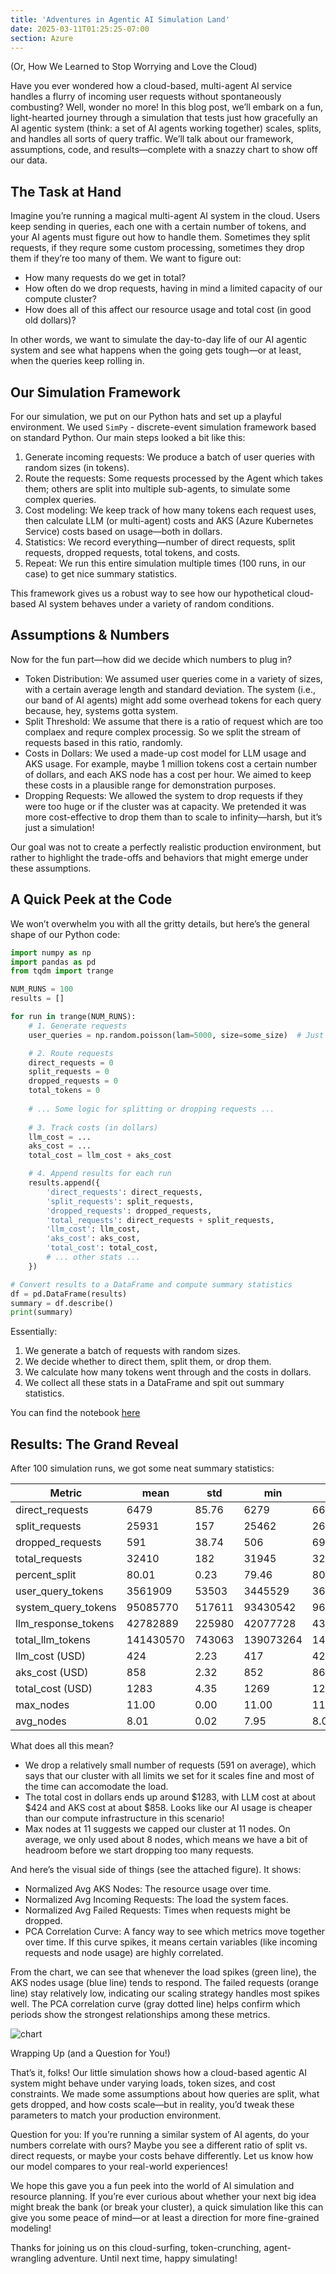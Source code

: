 ```yaml
---
title: 'Adventures in Agentic AI Simulation Land'
date: 2025-03-11T01:25:25-07:00
section: Azure
---
```


(Or, How We Learned to Stop Worrying and Love the Cloud)

Have you ever wondered how a cloud-based, multi-agent AI service handles a flurry of incoming user requests without spontaneously combusting? Well, wonder no more! In this blog post, we’ll embark on a fun, light-hearted journey through a simulation that tests just how gracefully an AI agentic system (think: a set of AI agents working together) scales, splits, and handles all sorts of query traffic. We’ll talk about our framework, assumptions, code, and results—complete with a snazzy chart to show off our data.

<!--more-->

## The Task at Hand

Imagine you’re running a magical multi-agent AI system in the cloud. Users keep sending in queries, each one with a certain number of tokens, and your AI agents must figure out how to handle them. Sometimes they split requests, if they requre some custom processing, sometimes they drop them if they’re too many of them. We want to figure out:

- How many requests do we get in total?
- How often do we drop requests, having in mind a limited capacity of our compute cluster?
- How does all of this affect our resource usage and total cost (in good old dollars)?

In other words, we want to simulate the day-to-day life of our AI agentic system and see what happens when the going gets tough—or at least, when the queries keep rolling in.

## Our Simulation Framework

For our simulation, we put on our Python hats and set up a playful environment. We used `SimPy` - discrete-event simulation framework based on standard Python. Our main steps looked a bit like this:

1.	Generate incoming requests: We produce a batch of user queries with random sizes (in tokens).
2.	Route the requests: Some requests processed by the Agent which takes them; others are split into multiple sub-agents, to simulate some complex queries.
3.	Cost modeling: We keep track of how many tokens each request uses, then calculate LLM (or multi-agent) costs and AKS (Azure Kubernetes Service) costs based on usage—both in dollars.
4.	Statistics: We record everything—number of direct requests, split requests, dropped requests, total tokens, and costs.
5.	Repeat: We run this entire simulation multiple times (100 runs, in our case) to get nice summary statistics.

This framework gives us a robust way to see how our hypothetical cloud-based AI system behaves under a variety of random conditions.


## Assumptions & Numbers

Now for the fun part—how did we decide which numbers to plug in?

- Token Distribution: We assumed user queries come in a variety of sizes, with a certain average length and standard deviation. The system (i.e., our band of AI agents) might add some overhead tokens for each query because, hey, systems gotta system.
- Split Threshold: We assume that there is a ratio of request which are too complaex and requre complex processig. So we split the stream of requests based in this ratio, randomly.
- Costs in Dollars: We used a made-up cost model for LLM usage and AKS usage. For example, maybe 1 million tokens cost a certain number of dollars, and each AKS node has a cost per hour. We aimed to keep these costs in a plausible range for demonstration purposes.
- Dropping Requests: We allowed the system to drop requests if they were too huge or if the cluster was at capacity. We pretended it was more cost-effective to drop them than to scale to infinity—harsh, but it’s just a simulation!

Our goal was not to create a perfectly realistic production environment, but rather to highlight the trade-offs and behaviors that might emerge under these assumptions.

## A Quick Peek at the Code

We won’t overwhelm you with all the gritty details, but here’s the general shape of our Python code:

```python
import numpy as np
import pandas as pd
from tqdm import trange

NUM_RUNS = 100
results = []

for run in trange(NUM_RUNS):
    # 1. Generate requests
    user_queries = np.random.poisson(lam=5000, size=some_size)  # Just an example

    # 2. Route requests
    direct_requests = 0
    split_requests = 0
    dropped_requests = 0
    total_tokens = 0
    
    # ... Some logic for splitting or dropping requests ...
    
    # 3. Track costs (in dollars)
    llm_cost = ...
    aks_cost = ...
    total_cost = llm_cost + aks_cost

    # 4. Append results for each run
    results.append({
        'direct_requests': direct_requests,
        'split_requests': split_requests,
        'dropped_requests': dropped_requests,
        'total_requests': direct_requests + split_requests,
        'llm_cost': llm_cost,
        'aks_cost': aks_cost,
        'total_cost': total_cost,
        # ... other stats ...
    })

# Convert results to a DataFrame and compute summary statistics
df = pd.DataFrame(results)
summary = df.describe()
print(summary)
```

Essentially:
1. We generate a batch of requests with random sizes.
2. We decide whether to direct them, split them, or drop them.
3. We calculate how many tokens went through and the costs in dollars.
4. We collect all these stats in a DataFrame and spit out summary statistics.

You can find the notebook [here](https://github.com/eosfor/scripting-notes/blob/8d0af479302fd43f40b73627d16f72d8a12c7d79/notebooks/en/agentic-ai-infra-simulation/sim.ipynb)

## Results: The Grand Reveal

After 100 simulation runs, we got some neat summary statistics:

| Metric                | mean       | std     | min       | max       |
|-----------------------|------------|---------|-----------|-----------|
| direct_requests       | 6479       | 85.76   | 6279      | 6641      |
| split_requests        | 25931      | 157     | 25462     | 26347     |
| dropped_requests      | 591        | 38.74   | 506       | 696       |
| total_requests        | 32410      | 182     | 31945     | 32823     |
| percent_split         | 80.01      | 0.23    | 79.46     | 80.60     |
| user_query_tokens     | 3561909    | 53503   | 3445529   | 3669273   |
| system_query_tokens   | 95085770   | 517611  | 93430542  | 96296984  |
| llm_response_tokens   | 42782889   | 225980  | 42077728  | 43267966  |
| total_llm_tokens      | 141430570  | 743063  | 139073264 | 143077558 |
| llm_cost (USD)        | 424        | 2.23    | 417       | 429       |
| aks_cost (USD)        | 858        | 2.32    | 852       | 864       |
| total_cost (USD)      | 1283       | 4.35    | 1269      | 1293      |
| max_nodes             | 11.00      | 0.00    | 11.00     | 11.00     |
| avg_nodes             | 8.01       | 0.02    | 7.95      | 8.07      |

What does all this mean?

- We drop a relatively small number of requests (591 on average), which says that our cluster with all limits we set for it scales fine and most of the time can accomodate the load.
- The total cost in dollars ends up around $1283, with LLM cost at about $424 and AKS cost at about $858. Looks like our AI usage is cheaper than our compute infrastructure in this scenario!
- Max nodes at 11 suggests we capped our cluster at 11 nodes. On average, we only used about 8 nodes, which means we have a bit of headroom before we start dropping too many requests.

And here’s the visual side of things (see the attached figure). It shows:
- Normalized Avg AKS Nodes: The resource usage over time.
- Normalized Avg Incoming Requests: The load the system faces.
- Normalized Avg Failed Requests: Times when requests might be dropped.
- PCA Correlation Curve: A fancy way to see which metrics move together over time. If this curve spikes, it means certain variables (like incoming requests and node usage) are highly correlated.

From the chart, we can see that whenever the load spikes (green line), the AKS nodes usage (blue line) tends to respond. The failed requests (orange line) stay relatively low, indicating our scaling strategy handles most spikes well. The PCA correlation curve (gray dotted line) helps confirm which periods show the strongest relationships among these metrics.

![chart](chart.jpeg)

Wrapping Up (and a Question for You!)

That’s it, folks! Our little simulation shows how a cloud-based agentic AI system might behave under varying loads, token sizes, and cost constraints. We made some assumptions about how queries are split, what gets dropped, and how costs scale—but in reality, you’d tweak these parameters to match your production environment.

Question for you: If you’re running a similar system of AI agents, do your numbers correlate with ours? Maybe you see a different ratio of split vs. direct requests, or maybe your costs behave differently. Let us know how our model compares to your real-world experiences!

We hope this gave you a fun peek into the world of AI simulation and resource planning. If you’re ever curious about whether your next big idea might break the bank (or break your cluster), a quick simulation like this can give you some peace of mind—or at least a direction for more fine-grained modeling!

Thanks for joining us on this cloud-surfing, token-crunching, agent-wrangling adventure. Until next time, happy simulating!